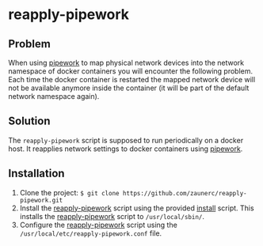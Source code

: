 # reapply-pipework

## Problem

When using [pipework](https://github.com/jpetazzo/pipework) to map physical network devices
into the network namespace of docker containers you will encounter the following problem.
Each time the docker container is restarted the mapped network device will not be available
anymore inside the container (it will be part of the default network namespace again).

## Solution

The `reapply-pipework` script is supposed to run periodically on a docker host.
It reapplies network settings to docker containers using [pipework](https://github.com/jpetazzo/pipework).

## Installation

1. Clone the project: `$ git clone https://github.com/zaunerc/reapply-pipework.git`
1. Install the [reapply-pipework](https://github.com/zaunerc/reapply-pipework) script using the provided [install](https://github.com/zaunerc/reapply-pipework/blob/master/install) script. This installs the [reapply-pipework](https://github.com/zaunerc/reapply-pipework) script to `/usr/local/sbin/`.
1. Configure the [reapply-pipework](https://github.com/zaunerc/reapply-pipework) script using the  `/usr/local/etc/reapply-pipework.conf` file.
